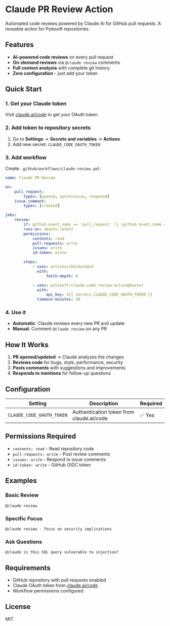 # Claude PR Review Action

Automated code reviews powered by Claude AI for GitHub pull requests. A reusable action for Pylesoft repositories.

## Features

-   **AI-powered code reviews** on every pull request
-   **On-demand reviews** via `@claude review` comments
-   **Full context analysis** with complete git history
-   **Zero configuration** - just add your token

## Quick Start

### 1. Get your Claude token

Visit [claude.ai/code](https://claude.ai/code) to get your OAuth token.

### 2. Add token to repository secrets

1. Go to **Settings** → **Secrets and variables** → **Actions**
2. Add new secret: `CLAUDE_CODE_OAUTH_TOKEN`

### 3. Add workflow

Create `.github/workflows/claude-review.yml`:

```yaml
name: Claude PR Review

on:
    pull_request:
        types: [opened, synchronize, reopened]
    issue_comment:
        types: [created]

jobs:
    review:
        if: github.event_name == 'pull_request' || (github.event_name == 'issue_comment' && contains(github.event.comment.body, '@claude review'))
        runs-on: ubuntu-latest
        permissions:
            contents: read
            pull-requests: write
            issues: write
            id-token: write

        steps:
            - uses: actions/checkout@v4
              with:
                  fetch-depth: 0

            - uses: pylesoft/claude-code-review-action@master
              with:
                  api_key: ${{ secrets.CLAUDE_CODE_OAUTH_TOKEN }}
              timeout-minutes: 30
```

### 4. Use it

-   **Automatic**: Claude reviews every new PR and update
-   **Manual**: Comment `@claude review` on any PR

## How It Works

1. **PR opened/updated** → Claude analyzes the changes
2. **Reviews code** for bugs, style, performance, security
3. **Posts comments** with suggestions and improvements
4. **Responds to mentions** for follow-up questions

## Configuration

| Setting                   | Description                              | Required |
| ------------------------- | ---------------------------------------- | -------- |
| `CLAUDE_CODE_OAUTH_TOKEN` | Authentication token from claude.ai/code | ✅ Yes   |

## Permissions Required

-   `contents: read` - Read repository code
-   `pull-requests: write` - Post review comments
-   `issues: write` - Respond to issue comments
-   `id-token: write` - GitHub OIDC token

## Examples

### Basic Review

```
@claude review
```

### Specific Focus

```
@claude review - focus on security implications
```

### Ask Questions

```
@claude is this SQL query vulnerable to injection?
```

## Requirements

-   GitHub repository with pull requests enabled
-   Claude OAuth token from [claude.ai/code](https://claude.ai/code)
-   Workflow permissions configured

## License

MIT
